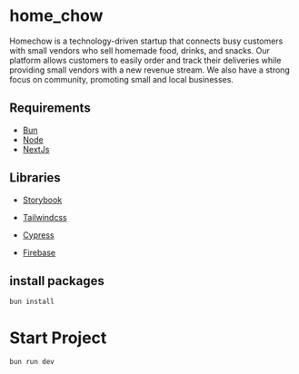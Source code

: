 # home_chow

Homechow is a technology-driven startup that connects busy customers with small vendors who sell homemade food, drinks, and snacks. Our platform allows customers to easily order and track their deliveries while providing small vendors with a new revenue stream. We also have a strong focus on community, promoting small and local businesses.

## Requirements

- [Bun](https://bun.sh/)
- [Node](https://nodejs.org/en/)
- [NextJs](https://nextjs.org/)

## Libraries
- [Storybook](https://storybook.js.org/)

- [Tailwindcss](https://tailwindcss.com/)
- [Cypress](https://docs.cypress.io/)
- [Firebase](https://firebase.google.com/docs/auth)

## install packages

`bun install`

# Start Project

`bun run dev`
